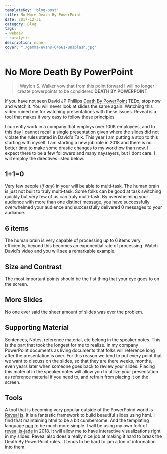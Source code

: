 ```yaml
---
templateKey: 'blog-post'
title: No More Death By PowerPoint
date: 2017-12-31
category: Blog
tags:
- webdev
- catalytic
description: none
cover: "./gemma-evans-64661-unsplash.jpg"
---
```



# No More Death By PowerPoint

> I Waylon S. Walker vow that from this point forward I will no longer create powerpoints to be considerec **DEATH BY POWERPOINT**


If you have not seen David JP Phillips [Death By PowerPoint](https://www.youtube.com/watch?v=Iwpi1Lm6dFo)  TEDx, stop now and watch it.  You will never look at slides the same again.  Watching this video ruined me for watching presentations with these issues.  Reveal is a tool that makes it very easy to follow these principles

I currently work in a company that employs over 100K employees, and to this day I cannot recall a single presentation given where the slides did not violate the rules stated in David's Talk.  This year I am putting a stop to this starting with myself.  I am starting a new job role in 2018 and there is no better time to make some drastic changes to my workflow than now.  I expect there to be a few followers and many naysayers, but I dont care.  I will employ the directives listed below.


## 1+1=0

Very few people (_if any_) in your will be able to multi-task.  The human brain is just not built to truly multi-task.  Some folks can be good at task switching quickly but very few of us can truly multi-task.  By overwhelming your audience with more than one distinct message, you have successfully overwhelmed your audience and successfully delivered 0 messages to your audiance.

## 6 items

The human brain is very capable of processing up to 6 items very efficiently, beyond this becomes an exponential rate of processing.  Watch David's video and you will see a remarkable example.

## Size and Contrast

The most important points should be the fist thing that your eye goes to on the screen.

## More Slides

No one ever said the sheer amount of slides was ever the problem.


## Supporting Material

Sentences, Notes, reference material, etc belong in the speaker notes.  This is the part that took the longest for me to realize.  In my company PowerPoint documents as living documents that folks will reference long after the presentation is over.  For this reason we tend to put every point that we want to discuss on the slides, so that they are there weeks, months, even years later when someone goes back to review your slides.  Placing this material in the speaker notes will allow you to utilize your presentation as reference material if you need to, and refrain from placing it on the screen.

## Tools

A tool that is becoming very popular outside of the PowerPoind world is [Reveal js](https://github.com/hakimel/reveal.js/).  It is a fantastic framework to build beautiful slides using html.  I find that maintaining html to be a bit cumbersome. And the templating language [pug](https://pugjs.org/) to be much more simple.  I will be using my own fork of [reveal.js-jade](https://github.com/jlengstorf/reveal.js-jade) in 2018.  It will allow me to have interactive visualizations right in my slides.  Reveal also does a really nice job at making it hard to break the Death By PowerPoint rules.  It tends to be hard to jam a ton of information into them.
